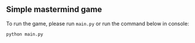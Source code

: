 ## Simple mastermind game </br>
To run the game, please run `main.py` or run the command below in console:
```
python main.py
```
